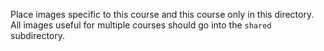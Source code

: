 Place images specific to this course and this course only in this directory.
All images useful for multiple courses should go into the `shared` subdirectory.
